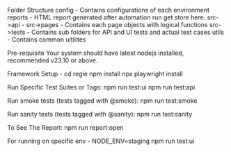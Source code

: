 Folder Structure
config - Contains configurations of each environment
reports - HTML report generated after automation run get store here.
src->api - 
src->pages - Contains each page objects with logical functions
src->tests - Contains sub folders for API and UI tests and actual test cases
utils - Contains common uitilites



Pre-requisite
Your system should have latest nodejs installed, recommended v23.10 or above.


Framework Setup - 
cd regie
npm install
npx playwright install

Run Specific Test Suites or Tags:
npm run test:ui
npm run test:api

Run smoke tests (tests tagged with @smoke):
npm run test:smoke

Run sanity tests (tests tagged with @sanity):
npm run test:sanity

To See The Report:
npm run report:open 


For running on specific env - 
NODE_ENV=staging  npm run test:ui

